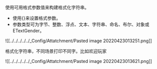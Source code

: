 使用可用格式参数值来构建格式化字符串。

- 使用{}来设置格式参数。
- 参数类型可为字节、整数、浮点、文本、字符串、命名、布尔、对象或 ETextGender。


![[../../../../../_Config/Attatchment/Pasted image 20220423013251.png]]

格式化字符串，不同场景打印不同字。比如欢迎玩家


![[../../../../../_Config/Attatchment/Pasted image 20220423013621.png]]